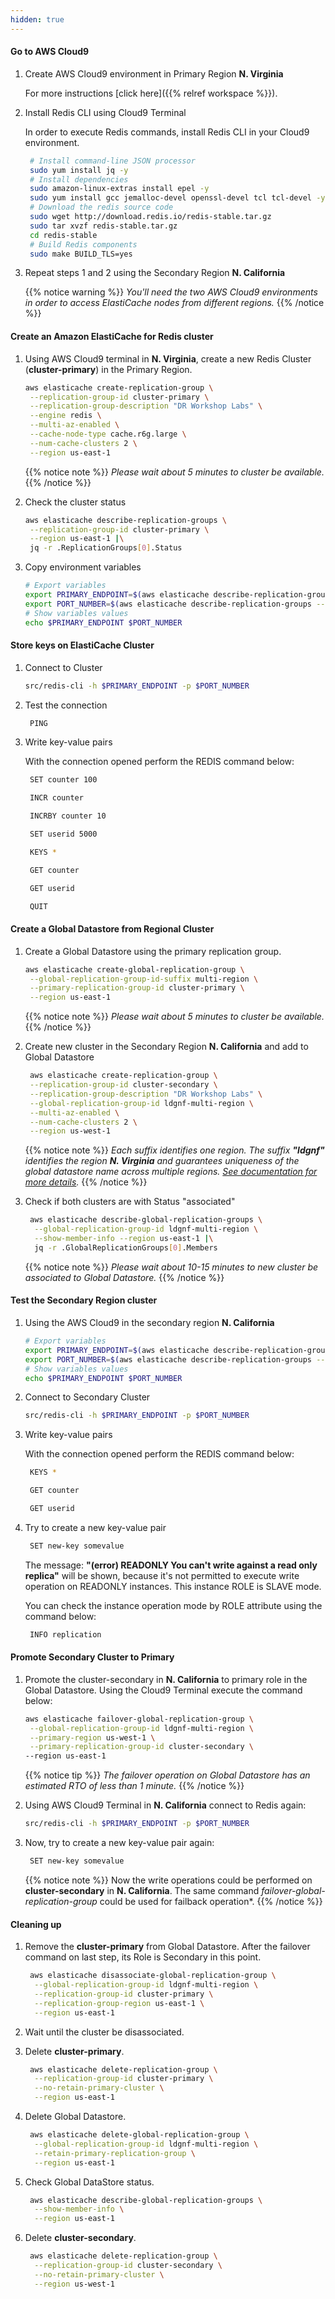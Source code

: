 ```yaml
---
hidden: true
---
```



#### Go to AWS Cloud9

1. Create AWS Cloud9 environment in Primary Region **N. Virginia**

   For more instructions [click here]({{% relref workspace %}}).

2. Install Redis CLI using Cloud9 Terminal
   
   In order to execute Redis commands, install Redis CLI in your Cloud9 environment.
    ```bash
     # Install command-line JSON processor
     sudo yum install jq -y
     # Install dependencies
     sudo amazon-linux-extras install epel -y
     sudo yum install gcc jemalloc-devel openssl-devel tcl tcl-devel -y
     # Download the redis source code
     sudo wget http://download.redis.io/redis-stable.tar.gz
     sudo tar xvzf redis-stable.tar.gz
     cd redis-stable
     # Build Redis components
     sudo make BUILD_TLS=yes
    ```

3. Repeat steps 1 and 2 using the Secondary Region **N. California**

   {{% notice warning %}}
   *You'll need the two AWS Cloud9 environments in order to access ElastiCache nodes from different regions.*
   {{% /notice %}}

#### Create an Amazon ElastiCache for Redis cluster

1. Using AWS Cloud9 terminal in **N. Virginia**, create a new Redis Cluster (**cluster-primary**) in the Primary Region.
    ```bash
    aws elasticache create-replication-group \
     --replication-group-id cluster-primary \
     --replication-group-description "DR Workshop Labs" \
     --engine redis \
     --multi-az-enabled \
     --cache-node-type cache.r6g.large \
     --num-cache-clusters 2 \
     --region us-east-1
    ```
    
   {{% notice note %}}
   *Please wait about 5 minutes to cluster be available.*
   {{% /notice %}}
    

2. Check the cluster status
   ```bash
   aws elasticache describe-replication-groups \
    --replication-group-id cluster-primary \
    --region us-east-1 |\
    jq -r .ReplicationGroups[0].Status
   ```

3. Copy environment variables
    ```bash
    # Export variables
    export PRIMARY_ENDPOINT=$(aws elasticache describe-replication-groups --replication-group-id cluster-primary | jq -r '.ReplicationGroups[0].NodeGroups[0].PrimaryEndpoint.Address')
    export PORT_NUMBER=$(aws elasticache describe-replication-groups --replication-group-id cluster-primary | jq -r '.ReplicationGroups[0].NodeGroups[0].PrimaryEndpoint.Port')
    # Show variables values
    echo $PRIMARY_ENDPOINT $PORT_NUMBER
    ```

#### Store keys on ElastiCache Cluster

1. Connect to Cluster
   ```bash
   src/redis-cli -h $PRIMARY_ENDPOINT -p $PORT_NUMBER
   ```

2. Test the connection
   ```bash
    PING
   ```

3. Write key-value pairs
   
   With the connection opened perform the REDIS command below:
   ```bash
    SET counter 100
   ```
   ```bash
    INCR counter
   ```

   ```bash
    INCRBY counter 10
   ```

   ```bash
    SET userid 5000 
   ```

   ```bash
    KEYS * 
   ```  

   ```bash
    GET counter 
   ```      

   ```bash
    GET userid 
   ```

   ```bash
    QUIT
   ```
   
#### Create a Global Datastore from Regional Cluster

1.  Create a Global Datastore using the primary replication group.
    ```bash
    aws elasticache create-global-replication-group \
     --global-replication-group-id-suffix multi-region \
     --primary-replication-group-id cluster-primary \
     --region us-east-1
    ```

    {{% notice note %}}
   *Please wait about 5 minutes to cluster be available.*
   {{% /notice %}}
    
2. Create new cluster in the Secondary Region **N. California** and add to Global Datastore
    ```bash
     aws elasticache create-replication-group \
     --replication-group-id cluster-secondary \
     --replication-group-description "DR Workshop Labs" \
     --global-replication-group-id ldgnf-multi-region \
     --multi-az-enabled \
     --num-cache-clusters 2 \
     --region us-west-1
    ```
    
   {{% notice note %}}
   *Each suffix identifies one region. The suffix **"ldgnf"** identifies the region **N. Virginia** and guarantees uniqueness of the global datastore name across multiple regions. [See documentation for more details](https://docs.aws.amazon.com/AmazonElastiCache/latest/red-ug/Redis-Global-Datastores-CLI.html).*
   {{% /notice %}}


3. Check if both clusters are with Status "associated"
   ```bash
    aws elasticache describe-global-replication-groups \
     --global-replication-group-id ldgnf-multi-region \
     --show-member-info --region us-east-1 |\
     jq -r .GlobalReplicationGroups[0].Members
   ```

      {{% notice note %}}
   *Please wait about 10-15 minutes to new cluster be associated to Global Datastore.*
   {{% /notice %}}

#### Test the Secondary Region cluster
1. Using the AWS Cloud9 in the secondary region **N. California**
    ```bash
    # Export variables
    export PRIMARY_ENDPOINT=$(aws elasticache describe-replication-groups --replication-group-id cluster-secondary --region us-west-1 | jq -r '.ReplicationGroups[0].NodeGroups[0].PrimaryEndpoint.Address')
    export PORT_NUMBER=$(aws elasticache describe-replication-groups --replication-group-id cluster-secondary --region us-west-1 | jq -r '.ReplicationGroups[0].NodeGroups[0].PrimaryEndpoint.Port')
    # Show variables values
    echo $PRIMARY_ENDPOINT $PORT_NUMBER

2. Connect to Secondary Cluster
   ```bash
   src/redis-cli -h $PRIMARY_ENDPOINT -p $PORT_NUMBER
   ```

3. Write key-value pairs
   
   With the connection opened perform the REDIS command below:
   ```bash
    KEYS *
   ```

   ```bash
    GET counter
   ```

   ```bash
    GET userid
   ```

4. Try to create a new key-value pair

   ```bash
    SET new-key somevalue
   ```

   The message: **"(error) READONLY You can't write against a read only replica"** will be shown, because it's not permitted to execute write operation on READONLY instances. This instance ROLE is SLAVE mode.

   You can check the instance operation mode by ROLE attribute using the command below:

   ```bash
    INFO replication
   ```  

#### Promote Secondary Cluster to Primary

1.  Promote the cluster-secondary in **N. California** to primary role in the Global Datastore. Using the Cloud9 Terminal execute the command below:
    ```bash
    aws elasticache failover-global-replication-group \
     --global-replication-group-id ldgnf-multi-region \
     --primary-region us-west-1 \
     --primary-replication-group-id cluster-secondary \
    --region us-east-1
    ```

    {{% notice tip %}}
   *The failover operation on Global Datastore has an estimated RTO of less than 1 minute.*
   {{% /notice %}}

2.  Using AWS Cloud9 Terminal in **N. California** connect to Redis again:
    ```bash
    src/redis-cli -h $PRIMARY_ENDPOINT -p $PORT_NUMBER
    ```

3. Now, try to create a new key-value pair again:

   ```bash
    SET new-key somevalue
   ```

   {{% notice note %}}
   Now the write operations could be performed on **cluster-secondary** in **N. California**. The same command *failover-global-replication-group* could be used for failback operation*.
   {{% /notice %}}

#### Cleaning up

1. Remove the **cluster-primary** from Global Datastore. After the failover command on last step, its Role is Secondary in this point.
   ```bash
    aws elasticache disassociate-global-replication-group \
     --global-replication-group-id ldgnf-multi-region \
     --replication-group-id cluster-primary \
     --replication-group-region us-east-1 \
     --region us-east-1
   ```

2. Wait until the cluster be disassociated. 

3. Delete **cluster-primary**.   
   ```bash
    aws elasticache delete-replication-group \
     --replication-group-id cluster-primary \
     --no-retain-primary-cluster \
     --region us-east-1
   ```

4. Delete Global Datastore.
   
   ```bash
    aws elasticache delete-global-replication-group \
     --global-replication-group-id ldgnf-multi-region \
     --retain-primary-replication-group \
     --region us-east-1
    ```
5. Check Global DataStore status.
   ```bash
    aws elasticache describe-global-replication-groups \
     --show-member-info \
     --region us-east-1
   ```

6. Delete **cluster-secondary**.   
   ```bash
    aws elasticache delete-replication-group \
     --replication-group-id cluster-secondary \
     --no-retain-primary-cluster \
     --region us-west-1
   ```
